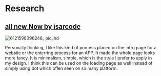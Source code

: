 # Research

## [all new Now by isarcode](https://www.pinterest.com.au/pin/449656344050007438/)

![6121596096246_ pic_hd](https://user-images.githubusercontent.com/68723243/88897734-1d2f0b00-d28f-11ea-86e7-9ecc086b1e7d.jpg)

Personally thinking, I like this kind of process placed on the intro page for a website or the enterring process for an APP. It made the whole page looks more fancy. It is minimalism, simple, which is the style I prefer to apply in my design. I think this can be used on the loading page as well instead of simply using dot which offen seen on so many platform.
